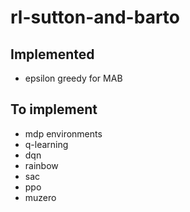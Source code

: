 # rl-sutton-and-barto

## Implemented
* epsilon greedy for MAB

## To implement
* mdp environments
* q-learning
* dqn
* rainbow
* sac
* ppo
* muzero
